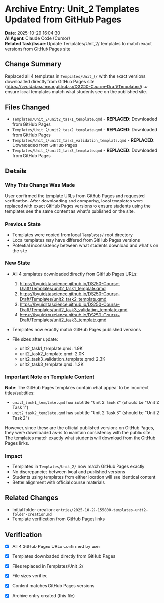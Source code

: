 # Archive Entry: Unit_2 Templates Updated from GitHub Pages

**Date**: 2025-10-29 16:04:30  
**AI Agent**: Claude Code (Cursor)  
**Related Task/Issue**: Update Templates/Unit_2/ templates to match exact versions from GitHub Pages site

## Change Summary

Replaced all 4 templates in `Templates/Unit_2/` with the exact versions downloaded directly from GitHub Pages site (https://byuidatascience.github.io/DS250-Course-Draft/Templates/) to ensure local templates match what students see on the published site.

## Files Changed

- `Templates/Unit_2/unit2_task1_template.qmd` - **REPLACED**: Downloaded from GitHub Pages
- `Templates/Unit_2/unit2_task2_template.qmd` - **REPLACED**: Downloaded from GitHub Pages
- `Templates/Unit_2/unit2_task3_validation_template.qmd` - **REPLACED**: Downloaded from GitHub Pages
- `Templates/Unit_2/unit2_task3_template.qmd` - **REPLACED**: Downloaded from GitHub Pages

## Details

### Why This Change Was Made

User confirmed the template URLs from GitHub Pages and requested verification. After downloading and comparing, local templates were replaced with exact GitHub Pages versions to ensure students using the templates see the same content as what's published on the site.

### Previous State

- Templates were copied from local `Templates/` root directory
- Local templates may have differed from GitHub Pages versions
- Potential inconsistency between what students download and what's on the site

### New State

- All 4 templates downloaded directly from GitHub Pages URLs:
  1. https://byuidatascience.github.io/DS250-Course-Draft/Templates/unit2_task1_template.qmd
  2. https://byuidatascience.github.io/DS250-Course-Draft/Templates/unit2_task2_template.qmd
  3. https://byuidatascience.github.io/DS250-Course-Draft/Templates/unit2_task3_validation_template.qmd
  4. https://byuidatascience.github.io/DS250-Course-Draft/Templates/unit2_task3_template.qmd

- Templates now exactly match GitHub Pages published versions
- File sizes after update:
  - unit2_task1_template.qmd: 1.9K
  - unit2_task2_template.qmd: 2.0K
  - unit2_task3_validation_template.qmd: 2.3K
  - unit2_task3_template.qmd: 1.2K

### Important Note on Template Content

**Note**: The GitHub Pages templates contain what appear to be incorrect titles/subtitles:
- `unit2_task1_template.qmd` has subtitle "Unit 2 Task 2" (should be "Unit 2 Task 1")
- `unit2_task2_template.qmd` has subtitle "Unit 2 Task 3" (should be "Unit 2 Task 2")

However, since these are the official published versions on GitHub Pages, they were downloaded as-is to maintain consistency with the public site. The templates match exactly what students will download from the GitHub Pages links.

### Impact

- Templates in `Templates/Unit_2/` now match GitHub Pages exactly
- No discrepancies between local and published versions
- Students using templates from either location will see identical content
- Better alignment with official course materials

## Related Changes

- Initial folder creation: `entries/2025-10-29-155800-templates-unit2-folder-creation.md`
- Template verification from GitHub Pages links

## Verification

- [x] All 4 GitHub Pages URLs confirmed by user
- [x] Templates downloaded directly from GitHub Pages
- [x] Files replaced in Templates/Unit_2/
- [x] File sizes verified
- [x] Content matches GitHub Pages versions
- [x] Archive entry created (this file)

